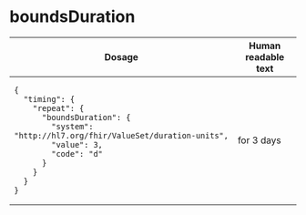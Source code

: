 # boundsDuration 

<table>
  <thead>
    <tr>
      <th>Dosage</th>
      <th>Human readable text</th>
    </tr>
  </thead>
  <tbody>
    <tr>
      <td><pre><code class="language-json">{
  &quot;timing&quot;: {
    &quot;repeat&quot;: {
      &quot;boundsDuration&quot;: {
        &quot;system&quot;: &quot;http://hl7.org/fhir/ValueSet/duration-units&quot;,
        &quot;value&quot;: 3,
        &quot;code&quot;: &quot;d&quot;
      }
    }
  }
}
</code></pre></td>
      <td>for 3 days</td>
    </tr>
  </tbody>
</table>
